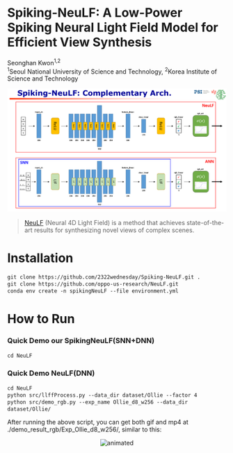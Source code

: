 # Spiking-NeuLF: A Low-Power Spiking Neural Light Field Model for Efficient View Synthesis
Seonghan Kwon<sup>1,2</sup>   
<sup>1</sup>Seoul National University of Science and Technology, <sup>2</sup>Korea Institute of Science and Technology

<p align="center">
  <img src='img/Spiking-NeuLF.png' width="750"/>
</p>

> [NeuLF](https://oppo-us-research.github.io/NeuLF-website/) (Neural 4D Light Field) is a method that achieves state-of-the-art results for synthesizing novel views of complex scenes. 

# Installation
```
git clone https://github.com/2322wednesday/Spiking-NeuLF.git .
git clone https://github.com/oppo-us-research/NeuLF.git
conda env create -n spikingNeuLF --file environment.yml
```

# How to Run
### Quick Demo our SpikingNeuLF(SNN+DNN)
```
cd NeuLF

```
### Quick Demo NeuLF(DNN)
```
cd NeuLF
python src/llffProcess.py --data_dir dataset/Ollie --factor 4
python src/demo_rgb.py --exp_name Ollie_d8_w256 --data_dir dataset/Ollie/
```
After running the above script, you can get both gif and mp4 at ./demo_result_rgb/Exp_Ollie_d8_w256/, similar to this:
<p align="center">
  <img src="./img/Ollie.gif" alt="animated" width="480" height="270"/>
</p>